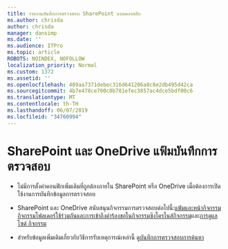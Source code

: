 ```yaml
---
title: รายงานบันทึกการตรวจสอบ SharePoint แบบคลาสสิก
ms.author: chrisda
author: chrisda
manager: dansimp
ms.date: ''
ms.audience: ITPro
ms.topic: article
ROBOTS: NOINDEX, NOFOLLOW
localization_priority: Normal
ms.custom: 1372
ms.assetid: ''
ms.openlocfilehash: 409aa7371debec316d641206a8c8e2db495d42ca
ms.sourcegitcommit: 4b7e478ce700c0b781efec3857ac4dce5bdf00c6
ms.translationtype: MT
ms.contentlocale: th-TH
ms.lasthandoff: 06/07/2019
ms.locfileid: "34760994"
---
```

# <a name="sharepoint-and-onedrive-audit-logs"></a>SharePoint และ OneDrive แฟ้มบันทึกการตรวจสอบ

- ไม่มีการตั้งค่าคอนฟิกเพิ่มเติมที่ถูกต้องภายใน SharePoint หรือ OneDrive เมื่อต้องการเปิดใช้งานการบันทึกข้อมูลการตรวจสอบ

- SharePoint และ OneDrive สนับสนุนกิจกรรมการตรวจสอบต่อไปนี้:[แฟ้มและหน้ากิจกรรม](https://docs.microsoft.com/office365/securitycompliance/search-the-audit-log-in-security-and-compliance#file-and-page-activities)[กิจกรรมโฟลเดอร์](https://docs.microsoft.com/office365/securitycompliance/search-the-audit-log-in-security-and-compliance#folder-activities)[ใช้ร่วมกันและการเข้าถึงคำร้องขอในกิจกรรม](https://docs.microsoft.com/office365/securitycompliance/search-the-audit-log-in-security-and-compliance#sharing-and-access-request-activities)[ซิงโครไนส์กิจกรรม](https://docs.microsoft.com/office365/securitycompliance/search-the-audit-log-in-security-and-compliance#synchronization-activities)และ[การดูแลไซต์ กิจกรรม](https://docs.microsoft.com/office365/securitycompliance/search-the-audit-log-in-security-and-compliance#site-administration-activities)

- สำหรับข้อมูลเพิ่มเติมเกี่ยวกับวิธีการรับเหตุการณ์เหล่านี้ ดู[บันทึกการตรวจสอบการค้นหา](https://docs.microsoft.com/office365/securitycompliance/search-the-audit-log-in-security-and-compliance#search-the-audit-log)